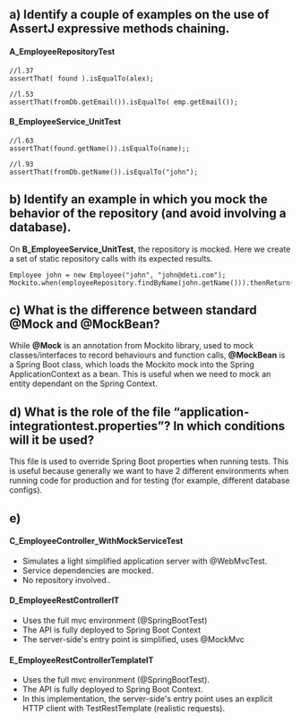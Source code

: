 ## a) Identify a couple of examples on the use of AssertJ expressive methods chaining.

#### **A_EmployeeRepositoryTest**
```
//l.37
assertThat( found ).isEqualTo(alex);

//l.53
assertThat(fromDb.getEmail()).isEqualTo( emp.getEmail());
```

#### **B_EmployeeService_UnitTest**
```
//l.63
assertThat(found.getName()).isEqualTo(name);;

//l.93
assertThat(fromDb.getName()).isEqualTo("john");
```

## b) Identify an example in which you mock the behavior of the repository (and avoid involving a database). 
On **B_EmployeeService_UnitTest**, the repository is mocked. Here we create a set of static repository calls with its expected results.

```
Employee john = new Employee("john", "john@deti.com");
Mockito.when(employeeRepository.findByName(john.getName())).thenReturn(john);
```

## c) What is the difference between standard @Mock and @MockBean?
While **@Mock** is an annotation from Mockito library, used to mock classes/interfaces to record behaviours and function calls, **@MockBean** is a Spring Boot class, which loads the Mockito mock into the Spring ApplicationContext as a bean. This is useful when we need to mock an entity dependant on the Spring Context.

## d) What is the role of the file “application-integrationtest.properties”? In which conditions will it be used?
This file is used to override Spring Boot properties when running tests. This is useful because generally we want to have 2 different environments when running code for production and for testing (for example, different database configs).

## e)

#### C_EmployeeController_WithMockServiceTest
- Simulates a light simplified application server with @WebMvcTest.
- Service dependencies are mocked.
- No repository involved..

#### D_EmployeeRestControllerIT
- Uses the full mvc environment (@SpringBootTest)
- The API is fully deployed to Spring Boot Context
- The server-side's entry point is simplified, uses @MockMvc

#### E_EmployeeRestControllerTemplateIT
- Uses the full mvc environment (@SpringBootTest).
- The API is fully deployed to Spring Boot Context.
- In this implementation, the server-side's entry point uses an explicit HTTP client with TestRestTemplate (realistic requests).
